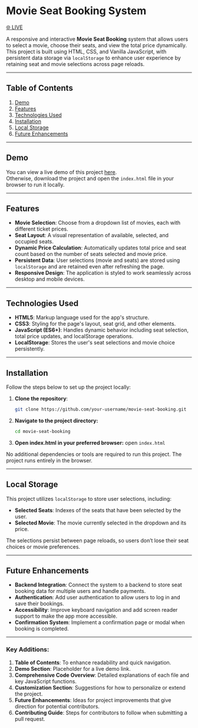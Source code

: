 # Movie Seat Booking System 
[🌐 LIVE](https://devmaverickmb.github.io/movie-seat-booking/)

A responsive and interactive **Movie Seat Booking** system that allows users to select a movie, choose their seats, and view the total price dynamically. This project is built using HTML, CSS, and Vanilla JavaScript, with persistent data storage via `localStorage` to enhance user experience by retaining seat and movie selections across page reloads.

---

## Table of Contents
1. [Demo](#demo)
2. [Features](#features)
3. [Technologies Used](#technologies-used)
4. [Installation](#installation)
5. [Local Storage](#local-storage)
6. [Future Enhancements](#future-enhancements)

---

## Demo

You can view a live demo of this project [here](https://devmaverickmb.github.io/movie-seat-booking/).  
Otherwise, download the project and open the `index.html` file in your browser to run it locally.

---

## Features

- **Movie Selection**: Choose from a dropdown list of movies, each with different ticket prices.
- **Seat Layout**: A visual representation of available, selected, and occupied seats.
- **Dynamic Price Calculation**: Automatically updates total price and seat count based on the number of seats selected and movie price.
- **Persistent Data**: User selections (movie and seats) are stored using `localStorage` and are retained even after refreshing the page.
- **Responsive Design**: The application is styled to work seamlessly across desktop and mobile devices.

---

## Technologies Used

- **HTML5**: Markup language used for the app's structure.
- **CSS3**: Styling for the page's layout, seat grid, and other elements.
- **JavaScript (ES6+)**: Handles dynamic behavior including seat selection, total price updates, and localStorage operations.
- **LocalStorage**: Stores the user's seat selections and movie choice persistently.

---

## Installation

Follow the steps below to set up the project locally:

1. **Clone the repository**:
   ```bash
   git clone https://github.com/your-username/movie-seat-booking.git

2. **Navigate to the project directory:**
   ```bash
   cd movie-seat-booking

3. **Open index.html in your preferred browser:**
   open `index.html`

No additional dependencies or tools are required to run this project. The project runs entirely in the browser.

---

## Local Storage

This project utilizes `localStorage` to store user selections, including:

- **Selected Seats**: Indexes of the seats that have been selected by the user.
- **Selected Movie**: The movie currently selected in the dropdown and its price.

The selections persist between page reloads, so users don’t lose their seat choices or movie preferences.

---

## Future Enhancements

- **Backend Integration**: Connect the system to a backend to store seat booking data for multiple users and handle payments.
- **Authentication**: Add user authentication to allow users to log in and save their bookings.
- **Accessibility**: Improve keyboard navigation and add screen reader support to make the app more accessible.
- **Confirmation System**: Implement a confirmation page or modal when booking is completed.

---

### Key Additions:
1. **Table of Contents**: To enhance readability and quick navigation.
2. **Demo Section**: Placeholder for a live demo link.
3. **Comprehensive Code Overview**: Detailed explanations of each file and key JavaScript functions.
4. **Customization Section**: Suggestions for how to personalize or extend the project.
5. **Future Enhancements**: Ideas for project improvements that give direction for potential contributors.
6. **Contributing Guide**: Steps for contributors to follow when submitting a pull request. 
   
